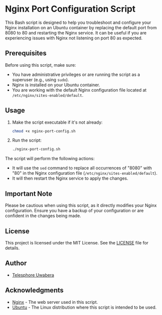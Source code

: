 # Nginx Port Configuration Script

This Bash script is designed to help you troubleshoot and configure your Nginx installation on an Ubuntu container by replacing the default port from 8080 to 80 and restarting the Nginx service. It can be useful if you are experiencing issues with Nginx not listening on port 80 as expected.

## Prerequisites

Before using this script, make sure:

- You have administrative privileges or are running the script as a superuser (e.g., using `sudo`).
- Nginx is installed on your Ubuntu container.
- You are working with the default Nginx configuration file located at `/etc/nginx/sites-enabled/default`.

## Usage

1. Make the script executable if it's not already:

   ```bash
   chmod +x nginx-port-config.sh
   ```

2. Run the script:

   ```bash
   ./nginx-port-config.sh
   ```

The script will perform the following actions:

- It will use the `sed` command to replace all occurrences of "8080" with "80" in the Nginx configuration file (`/etc/nginx/sites-enabled/default`).
- It will then restart the Nginx service to apply the changes.

## Important Note

Please be cautious when using this script, as it directly modifies your Nginx configuration. Ensure you have a backup of your configuration or are confident in the changes being made.

## License

This project is licensed under the MIT License. See the [LICENSE](LICENSE) file for details.

## Author

- [Telesphore Uwabera](https://github.com/Telesphore-Uwabera)

## Acknowledgments

- [Nginx](https://nginx.org) - The web server used in this script.
- [Ubuntu](https://ubuntu.com) - The Linux distribution where this script is intended to be used.
